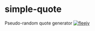 # simple-quote
Pseudo-random quote generator
[![fleejy](https://circleci.com/gh/fleejy/simple-quote.svg?style=svg)](https://circleci.com/gh/fleejy/simple-quote)
